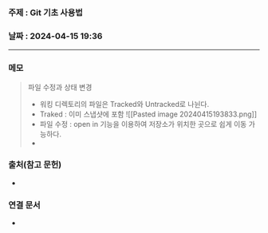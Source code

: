### 주제 : Git 기초 사용법

### 날짜 : 2024-04-15 19:36
----
### 메모
> 파일 수정과 상태 변경
> 	- 워킹 디렉토리의 파일은 Tracked와 Untracked로 나뉜다.
> 	- Traked : 이미 스냅샷에 포함
> 	![[Pasted image 20240415193833.png]]
> 	- 파일 수정 : open in 기능을 이용하여 저장소가 위치한 곳으로 쉽게 이동 가능하다.
> 	- 

### 출처(참고 문헌)
-

### 연결 문서
-
